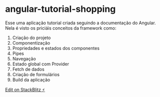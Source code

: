 # angular-tutorial-shopping

Esse uma aplicação tutorial criada seguindo a documentação do Angular. Nela é visto os priciáis conceitos da framework como:

1. Criação do projeto
2. Componentização
3. Propriedades e estados dos componentes
4. Pipes
5. Navegação
6. Estado global com Provider
7. Fetch de dados 
8. Criação de formulários
9. Build da aplicação

[Edit on StackBlitz ⚡️](https://stackblitz.com/edit/angular-c3b1ts-q4gauv)
